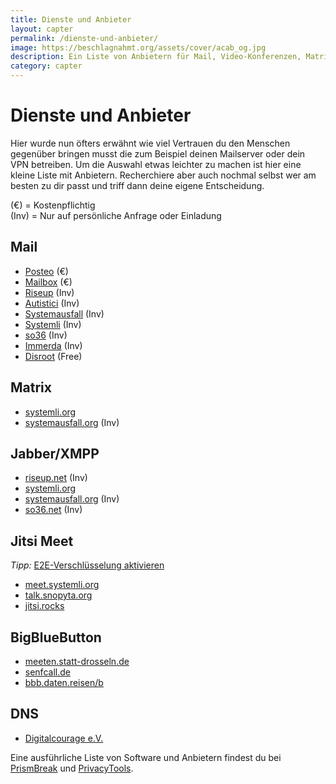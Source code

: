 ```yaml
---
title: Dienste und Anbieter
layout: capter
permalink: /dienste-und-anbieter/
image: https://beschlagnahmt.org/assets/cover/acab_og.jpg
description: Ein Liste von Anbietern für Mail, Video-Konferenzen, Matrix- und XMPP-Server. 
category: capter
---
```

# Dienste und Anbieter
Hier wurde nun öfters erwähnt wie viel Vertrauen du den Menschen gegenüber bringen musst die zum Beispiel deinen Mailserver oder dein VPN betreiben.
Um die Auswahl etwas leichter zu machen ist hier eine kleine Liste mit Anbietern.
Recherchiere aber auch nochmal selbst wer am besten zu dir passt und triff dann deine eigene Entscheidung.   

(€) = Kostenpflichtig   
(Inv) = Nur auf persönliche Anfrage oder Einladung

## Mail
- [Posteo](https://posteo.de) (€)
- [Mailbox](https://mailbox.org) (€)
- [Riseup](https://riseup.net) (Inv)
- [Autistici](https://autistici.org) (Inv)
- [Systemausfall](https://systemausfall.org) (Inv)
- [Systemli](https://systemli.org) (Inv)
- [so36](https://so36.net) (Inv)
- [Immerda](https://immerda.ch) (Inv)
- [Disroot](https://disroot.org) (Free)

## Matrix
- [systemli.org](https://systemli.org/service/matrix/)
- [systemausfall.org](https://systemausfall.org/dienste/matrix) (Inv)

## Jabber/XMPP
- [riseup.net](https://riseup.net) (Inv)
- [systemli.org](https://systemli.org/service/xmpp/)
- [systemausfall.org](https://systemausfall.org) (Inv)
- [so36.net](https://so36.net) (Inv)

## Jitsi Meet
_Tipp:_ [E2E-Verschlüsselung aktivieren](https://simplemeeting.de/de/videokonferenz/encryption.php)   
- [meet.systemli.org](https://meet.systemli.org/)
- [talk.snopyta.org](https://talk.snopyta.org)
- [jitsi.rocks](https://jitsi.rocks)

## BigBlueButton
- [meeten.statt-drosseln.de](https://meeten.statt-drosseln.de)
- [senfcall.de](https://senfcall.de)
- [bbb.daten.reisen/b](https://bbb.daten.reisen/b)

## DNS
- [Digitalcourage e.V.](https://digitalcourage.de/support/zensurfreier-dns-server) 

Eine ausführliche Liste von Software und Anbietern findest du bei [PrismBreak](https://prism-break.org/de/) und [PrivacyTools](https://www.privacytools.io/).
